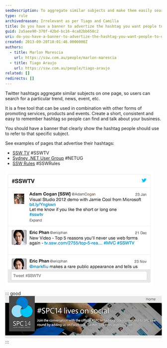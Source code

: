 ```yaml
---
seoDescription: To aggregate similar subjects and make them easily searchable on Twitter, have a banner that clearly shows the hashtag people should use to refer to your business or event.
type: rule
archivedreason: Irrelevant as per Tiago and Camilla
title: Do you have a banner to advertize the hashtag you want people to use?
guid: 2a5aee90-370f-42bd-bc16-4ca82bb658c2
uri: do-you-have-a-banner-to-advertize-the-hashtag-you-want-people-to-use
created: 2013-09-20T18:01:46.0000000Z
authors:
  - title: Marlon Marescia
    url: https://ssw.com.au/people/marlon-marescia
  - title: Tiago Araujo
    url: https://ssw.com.au/people/tiago-araujo
related: []
redirects: []
---
```


Twitter hashtags aggregate similar subjects on one page, so users can search for a particular trend, news, event, etc.

It is a free tool that can be used in combination with other forms of promoting services, products and events. Create a short, consistent and easy to remember hashtag so people can find and talk about your business.

<!--endintro-->

You should have a banner that clearly show the hashtag people should use to refer to that specific subject.

See examples of pages that advertise their hashtags:

- [SSW TV](http://tv.ssw.com/) #SSWTV
- [Sydney .NET User Group](http://www.ssw.com.au/ssw/NETUG/Sydney.aspx) #NETUG
- [SSW Rules](/) #SSWRules

![Figure: This Twitter widget shows the hashtags working](hashtag-twitter.jpg)

::: good  
![Figure: Good Example - SharePoint Conference 2014 banner to advertise the hashtag people should use](sharepoint-conference-hashtag.jpg)  
:::
